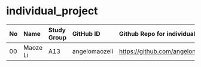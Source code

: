 # individual_project
|No | Name | Study Group | GitHub ID            |Github Repo for individual assignment                      |Website address              |Date Added     |  
|:---|:----------------------|:--------------|:---------------------|:------------------------------------------------------|:------------------------------------|:-----------------------| 
|00|Maoze Li  | A13   | angelomaozeli |  https://github.com/angelomaozeli/individual_project.git      |https://github.com/angelomaozeli/individual_project        |2021-09-27 |

